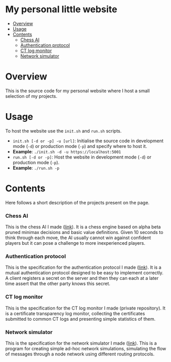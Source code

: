 # My personal little website

 - [Overview](#overview)
 - [Usage](#usage)
 - [Contents](#contents)
     - [Chess AI](#contents-chessai)
     - [Authentication protocol](#contents-spbmap)
     - [CT log monitor](#contents-ctl)
     - [Network simulator](#contents-networksim)

# <a name="overview"> Overview
This is the source code for my personal website where I host a small selection of my projects.

# <a name="usage"> Usage
To host the website use the `init.sh` and `run.sh` scripts.
* `init.sh [-d or -p] -u [url]`: Initialise the source code in development mode (`-d`) or production mode (`-p`) and specify where to host it.
* **Example**: `./init.sh -d -u https://localhost:5001`
* `run.sh [-d or -p]`: Host the website in development mode (`-d`) or production mode (`-p`).
* **Example**: `./run.sh -p`

# <a name="contents"> Contents
Here follows a short description of the projects present on the page.

### <a name="contents-chessai"> Chess AI
This is the chess AI I made ([link](https://github.com/n-l-i/chess_ai)).
It is a chess engine based on alpha beta pruned minimax decisions and basic value definitions.
Given 10 seconds to think through each move, the AI usually cannot win against confident players but it can pose a challenge to more inexperienced players.

### <a name="contents-spbmap"> Authentication protocol
This is the specification for the authentication protocol I made ([link](https://github.com/n-l-i/Simple_Password_Based_Mutual_Authentication_Protocol)).
It is a mutual authentication protocol designed to be easy to implement correctly.
A client registers a secret on the server and then they can each at a later time assert that the other party knows this secret.

### <a name="contents-ctl"> CT log monitor
This is the specification for the CT log monitor I made (private repository).
It is a certificate transparency log monitor, collecting the certificates submitted to common CT logs and presenting simple statistics of them.

### <a name="contents-networksim"> Network simulator
This is the specification for the network simulator I made ([link](https://github.com/n-l-i/network_simulator)).
This is a program for creating simple ad-hoc network simulations, simulating the flow of messages through a node network using different routing protocols.
